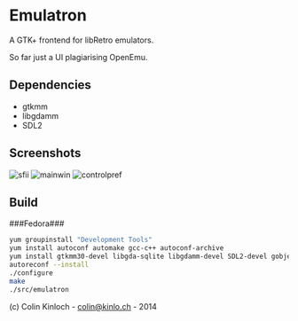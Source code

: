 Emulatron
=========
A GTK+ frontend for libRetro emulators.

So far just a UI plagiarising OpenEmu.

Dependencies
------------
* gtkmm
* libgdamm
* SDL2

Screenshots
-----------
![sfii](https://raw.githubusercontent.com/wiki/ColinKinloch/Emulatron/sfii.png "Street Fighter II")
![mainwin](https://raw.githubusercontent.com/wiki/ColinKinloch/Emulatron/window.png "Main Window")
![controlpref](https://raw.githubusercontent.com/wiki/ColinKinloch/Emulatron/controls.png "Control Preferences")

Build
-----
###Fedora###
```bash
yum groupinstall "Development Tools"
yum install autoconf automake gcc-c++ autoconf-archive
yum install gtkmm30-devel libgda-sqlite libgdamm-devel SDL2-devel gobject-introspection-devel
autoreconf --install
./configure
make
./src/emulatron
```

(c) Colin Kinloch - colin@kinlo.ch - 2014
